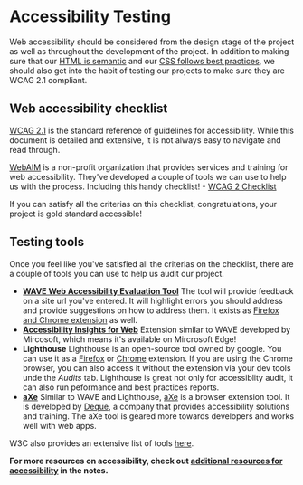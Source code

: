# Accessibility Testing

Web accessibility should be considered from the design stage of the project as well as throughout the development of the project. In addition to making sure that our [HTML is semantic](https://github.com/HackerYou/bootcamp-notes/blob/master/accessibility/accessibility-and-semantic-html.md) and our [CSS follows best practices](https://github.com/HackerYou/bootcamp-notes/blob/master/accessibility/accessibility-and-css.md), we should also get into the habit of testing our projects to make sure they are WCAG 2.1 compliant.

## Web accessibility checklist

[WCAG 2.1](https://www.w3.org/TR/WCAG21/) is the standard reference of guidelines for accessibility. While this document is detailed and extensive, it is not always easy to navigate and read through. 

[WebAIM](https://webaim.org/) is a non-profit organization that provides services and training for web accessibility. They've developed a couple of tools we can use to help us with the process. Including this handy checklist! - [WCAG 2 Checklist](https://webaim.org/standards/wcag/WCAG2Checklist.pdf)

If you can satisfy all the criterias on this checklist, congratulations, your project is gold standard accessible!

## Testing tools

Once you feel like you've satisfied all the criterias on the checklist, there are a couple of tools you can use to help us audit our project. 

- **[WAVE Web Accessibility Evaluation Tool](https://wave.webaim.org/)**
The tool will provide feedback on a site url you've entered. It will highlight errors you should address and provide suggestions on how to address them. It exists as [Firefox and Chrome extension](https://wave.webaim.org/extension/) as well.  
- **[Accessibility Insights for Web](https://chrome.google.com/webstore/detail/accessibility-insights-fo/pbjjkligggfmakdaogkfomddhfmpjeni?hl=en)**
Extension similar to WAVE developed by Mircosoft, which means it's available on Mircrosoft Edge!
- **Lighthouse**
Lighthouse is an open-source tool owned by google. You can use it as a [Firefox](https://addons.mozilla.org/en-US/firefox/addon/google-lighthouse/) or [Chrome](https://chrome.google.com/webstore/detail/lighthouse/blipmdconlkpinefehnmjammfjpmpbjk?hl=en) extension. If you are using the Chrome browser, you can also access it without the extension via your dev tools unde the *Audits* tab. Lighthouse is great not only for accessiblity audit, it can also run peformance and best practices reports. 
- **[aXe](https://www.deque.com/axe/)**
Similar to WAVE and Lighthouse, [aXe](https://www.deque.com/axe/) is a browser extension tool. It is developed by [Deque](https://www.deque.com/), a company that provides accessibility solutions and training. The aXe tool is geared more towards developers and works well with web apps. 

W3C also provides an extensive list of tools [here](https://www.w3.org/WAI/ER/tools/).

**For more resources on accessibility, check out [additional resources for accessibility](https://github.com/HackerYou/bootcamp-notes/blob/master/stuff-you-need-to-know/resources-and-cheatsheets/accessibility-resources.md) in the notes.**